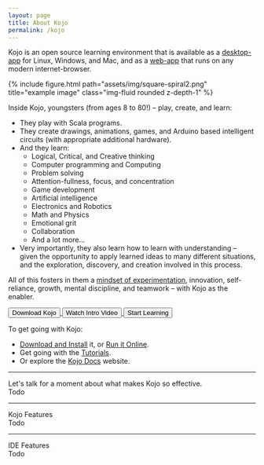 ```yaml
---
layout: page
title: About Kojo
permalink: /kojo
---
```


Kojo is an open source learning environment that is available as a [desktop-app](/kojo-download) for Linux, Windows, and Mac, and as a [web-app](http://ikojo.in) that runs on any modern internet-browser.

<div class="float-right">
  {% include figure.html path="assets/img/square-spiral2.png" title="example image" class="img-fluid rounded z-depth-1" %}
</div>

Inside Kojo, youngsters (from ages 8 to 80!) – play, create, and learn:
* They play with Scala programs.
* They create drawings, animations, games, and Arduino based intelligent circuits (with appropriate additional hardware).
* And they learn:
  * Logical, Critical, and Creative thinking
  * Computer programming and Computing
  * Problem solving
  * Attention-fullness, focus, and concentration
  * Game development
  * Artificial intelligence
  * Electronics and Robotics
  * Math and Physics
  * Emotional grit
  * Collaboration
  * And a lot more...
* Very importantly, they also learn how to learn with understanding – given the opportunity to apply learned ideas to many different situations, and the exploration, discovery, and creation involved in this process.

All of this fosters in them a [mindset of experimentation](http://ikojo.in), innovation, self-reliance, growth, mental discipline, and teamwork – with Kojo as the enabler.

<div class="row m-5">
  <a href="/kojo-download">
    <button type="button" class="btn btn-primary theme-btn-bg">Download Kojo</button>
  </a>

  <a href="https://vimeo.com/469464682">
    <button type="button" class="btn btn-primary theme-btn-bg">Watch Intro Video</button>
  </a>

  <a href="https://docs.kogics.net/modules/modules-index.html">
    <button type="button" class="btn btn-primary theme-btn-bg">Start Learning</button>
  </a>
</div>

To get going with Kojo:

* [Download and Install](/kojo-download) it, or [Run it Online](http://ikojo.in).
* Get going with the [Tutorials](https://docs.kogics.net/tutorials-index.html).
* Or explore the [Kojo Docs](http://docs.kogics.net/) website.

---

Let's talk for a moment about what makes Kojo so effective.  
Todo

---

Kojo Features  
Todo

----

IDE Features  
Todo

